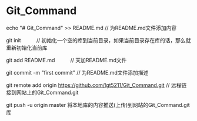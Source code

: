 # Git_Command

 echo "# Git_Command" >> README.md   // 为README.md文件添加内容

 git init　　　// 初始化一个空的库到当前目录，如果当前目录存在库的话，那么就重新初始化当前库

 git add README.md　　　// 天加README.md文件

 git commit -m "first commit"    // 为README.md文件添加描述

 git remote add origin https://github.com/lgt5211/Git_Command.git // 远程链接到网站上的Git_Command.git

 git push -u origin master  将本地库的内容推送(上传)到网站的Git_Command.git库
